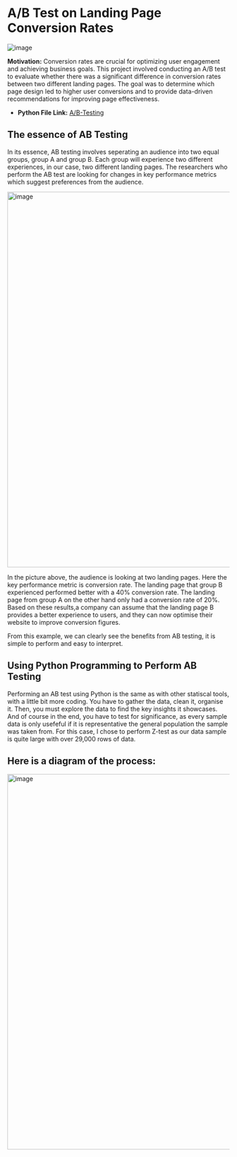 # **A/B Test on Landing Page Conversion Rates**

![image](https://github.com/user-attachments/assets/940b1284-614f-4181-9c8f-6e4057e8723d)

**Motivation:** Conversion rates are crucial for optimizing user engagement and achieving business goals. 
This project involved conducting an A/B test to evaluate whether there was a significant difference in conversion rates between 
two different landing pages. The goal was to determine which page design led to higher user conversions and to provide data-driven 
recommendations for improving page effectiveness.

- **Python File Link:**
  [A/B-Testing](https://github.com/Tris123FC/Portfolio/blob/main/3_ab_test/ab-testing-new-page-conversion.ipynb)

## **The essence of AB Testing**

In its essence, AB testing involves seperating an audience into two equal groups, group A and group B. Each group will experience two different experiences, in our case, two different landing pages.
The researchers who perform the AB test are looking for changes in key performance metrics which suggest preferences from the audience.

<img width="850" alt="image" src="https://github.com/user-attachments/assets/0ec4966c-0448-49b3-91fe-4f8d8d87fb6d">

In the picture above, the audience is looking at two landing pages. Here the key performance metric is conversion rate.
The landing page that group B experienced performed better with a 40% conversion rate. The landing page from group A on the other hand only had a conversion rate of 20%.
Based on these results,a company can assume that the landing page B provides a better experience to users, and they can now optimise their website to improve conversion figures.

From this example, we can clearly see the benefits from AB testing, it is simple to perform and easy to interpret.

## **Using Python Programming to Perform AB Testing**

Performing an AB test using Python is the same as with other statiscal tools, with a little bit more coding.
You have to gather the data, clean it, organise it. Then, you must explore the data to find the key insights it showcases. 
And of course in the end, you have to test for significance, as every sample data is only usefeful if it is representative the general population the sample was taken from.
For this case, I chose to perform Z-test as our data sample is quite large with over 29,000 rows of data.

## **Here is a diagram of the process:**

<img width="850" alt="image" src="https://github.com/user-attachments/assets/b0042085-2b05-4353-a82a-84cbc0d1dbaf">

